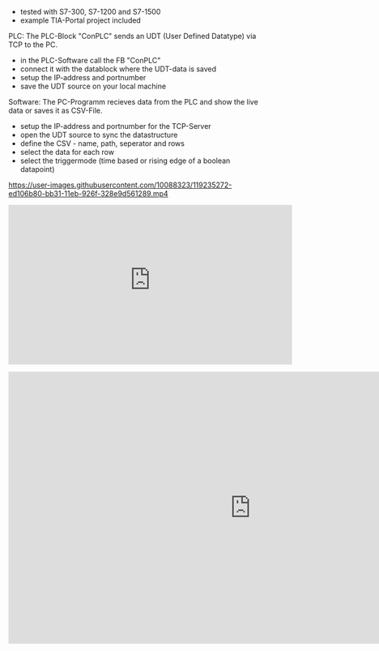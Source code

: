 - tested with S7-300, S7-1200 and S7-1500
- example TIA-Portal project included

PLC:
The PLC-Block "ConPLC" sends an UDT (User Defined Datatype) via TCP to the PC.
- in the PLC-Software call the FB "ConPLC"
- connect it with the datablock where the UDT-data is saved
- setup the IP-address and portnumber
- save the UDT source on your local machine

Software:
The PC-Programm recieves data from the PLC and show the live data or saves it as CSV-File.
- setup the IP-address and portnumber for the TCP-Server
- open the UDT source to sync the datastructure
- define the CSV - name, path, seperator and rows
- select the data for each row
- select the triggermode (time based or rising edge of a boolean datapoint)


https://user-images.githubusercontent.com/10088323/119235272-ed106b80-bb31-11eb-926f-328e9d561289.mp4

<p align="center">
  <iframe width="560" height="315" src="https://user-images.githubusercontent.com/10088323/119235272-ed106b80-bb31-11eb-926f-328e9d561289.mp4" title="ConPlc-Video" frameborder="0" allow="accelerometer"; "autoplay"; "clipboard-write"; "encrypted-media"; "gyroscope"; "picture-in-picture" allowfullscreen></iframe>
</p>

<iframe width="955" height="537" src="https://www.youtube.com/embed/2P87NS63K94" title="YouTube video player" frameborder="0" allow="accelerometer; autoplay; clipboard-write; encrypted-media; gyroscope; picture-in-picture" allowfullscreen></iframe>
